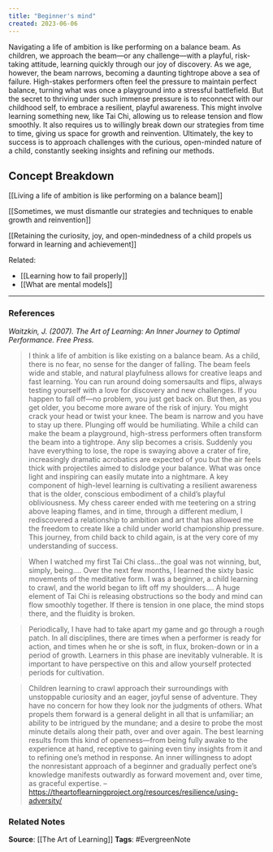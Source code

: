 ```yaml
---
title: "Beginner's mind"
created: 2023-06-06
---
```


Navigating a life of ambition is like performing on a balance beam. As children, we approach the beam—or any challenge—with a playful, risk-taking attitude, learning quickly through our joy of discovery. As we age, however, the beam narrows, becoming a daunting tightrope above a sea of failure. High-stakes performers often feel the pressure to maintain perfect balance, turning what was once a playground into a stressful battlefield. But the secret to thriving under such immense pressure is to reconnect with our childhood self, to embrace a resilient, playful awareness. This might involve learning something new, like Tai Chi, allowing us to release tension and flow smoothly. It also requires us to willingly break down our strategies from time to time, giving us space for growth and reinvention. Ultimately, the key to success is to approach challenges with the curious, open-minded nature of a child, constantly seeking insights and refining our methods.

## Concept Breakdown

[[Living a life of ambition is like performing on a balance beam]]

[[Sometimes, we must dismantle our strategies and techniques to enable growth and reinvention]]

[[Retaining the curiosity, joy, and open-mindedness of a child propels us forward in learning and achievement]]

Related:
- [[Learning how to fail properly]]
- [[What are mental models]]


---
### References

*Waitzkin, J. (2007). The Art of Learning: An Inner Journey to Optimal Performance. Free Press.*

> I think a life of ambition is like existing on a balance beam. As a child, there is no fear, no sense for the danger of falling. The beam feels wide and stable, and natural playfulness allows for creative leaps and fast learning. You can run around doing somersaults and flips, always testing yourself with a love for discovery and new challenges. If you happen to fall off—no problem, you just get back on. But then, as you get older, you become more aware of the risk of injury. You might crack your head or twist your knee. The beam is narrow and you have to stay up there. Plunging off would be humiliating. While a child can make the beam a playground, high-stress performers often transform the beam into a tightrope. Any slip becomes a crisis. Suddenly you have everything to lose, the rope is swaying above a crater of fire, increasingly dramatic acrobatics are expected of you but the air feels thick with projectiles aimed to dislodge your balance. What was once light and inspiring can easily mutate into a nightmare. A key component of high-level learning is cultivating a resilient awareness that is the older, conscious embodiment of a child’s playful obliviousness. My chess career ended with me teetering on a string above leaping flames, and in time, through a different medium, I rediscovered a relationship to ambition and art that has allowed me the freedom to create like a child under world championship pressure. This journey, from child back to child again, is at the very core of my understanding of success.

> When I watched my first Tai Chi class…the goal was not winning, but, simply, being…. Over the next few months, I learned the sixty basic movements of the meditative form. I was a beginner, a child learning to crawl, and the world began to lift off my shoulders…. A huge element of Tai Chi is releasing obstructions so the body and mind can flow smoothly together. If there is tension in one place, the mind stops there, and the fluidity is broken.

> Periodically, I have had to take apart my game and go through a rough patch. In all disciplines, there are times when a performer is ready for action, and times when he or she is soft, in flux, broken-down or in a period of growth. Learners in this phase are inevitably vulnerable. It is important to have perspective on this and allow yourself protected periods for cultivation.

> Children learning to crawl approach their surroundings with unstoppable curiosity and an eager, joyful sense of adventure. They have no concern for how they look nor the judgments of others. What propels them forward is a general delight in all that is unfamiliar; an ability to be intrigued by the mundane; and a desire to probe the most minute details along their path, over and over again. The best learning results from this kind of openness—from being fully awake to the experience at hand, receptive to gaining even tiny insights from it and to refining one’s method in response. An inner willingness to adopt the nonresistant approach of a beginner and gradually perfect one’s knowledge manifests outwardly as forward movement and, over time, as graceful expertise. – https://theartoflearningproject.org/resources/resilience/using-adversity/

### Related Notes
**Source**: [[The Art of Learning]]
**Tags**: #EvergreenNote
